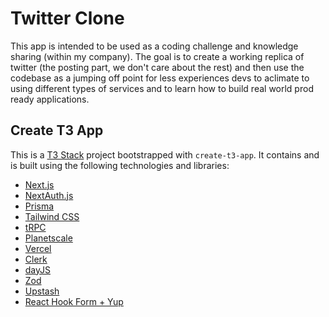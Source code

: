 # Twitter Clone

This app is intended to be used as a coding challenge and knowledge sharing (within my company). 
The goal is to create a working replica of twitter (the posting part, we don't care about the rest)
and then use the codebase as a jumping off point for less experiences devs to aclimate to using different
types of services and to learn how to build real world prod ready applications.

## Create T3 App

This is a [T3 Stack](https://create.t3.gg/) project bootstrapped with `create-t3-app`.
It contains and is built using the following technologies and libraries:

- [Next.js](https://nextjs.org)
- [NextAuth.js](https://next-auth.js.org)
- [Prisma](https://prisma.io)
- [Tailwind CSS](https://tailwindcss.com)
- [tRPC](https://trpc.io)
- [Planetscale](https://planetscale.com/)
- [Vercel](https://vercel.com/)
- [Clerk](https://clerk.com/)
- [dayJS](https://day.js.org/)
- [Zod](https://zod.dev/)
- [Upstash](https://upstash.com/)
- [React Hook Form + Yup]()